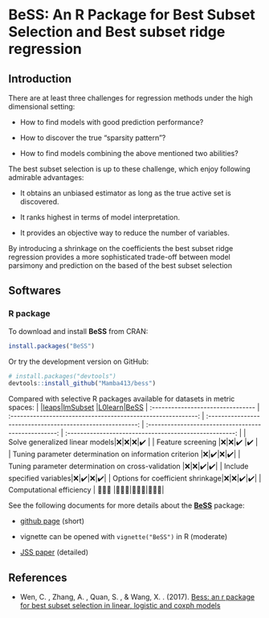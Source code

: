 # BeSS: An R Package for Best Subset Selection and Best subset ridge regression

## Introduction

There are at
least three challenges for regression methods under the high dimensional setting:

- How to find
models with good prediction performance?

- How to discover the
true “sparsity pattern”?

- How to find models combining the above mentioned two abilities?

The best subset selection is up to these challenge, which enjoy following admirable advantages:

- It obtains an unbiased estimator as long as the true active set is discovered.

- It ranks highest in terms of model interpretation.

- It provides an objective way to reduce the number of variables.

By introducing a shrinkage on the coefficients the best subset ridge regression provides a more sophisticated trade-off between model parsimony and prediction on the based of the best subset selection



Softwares
----------
### R package

To download and install **BeSS** from CRAN:

```r
install.packages("BeSS")
```

Or try the development version on GitHub:

```r
# install.packages("devtools")
devtools::install_github("Mamba413/bess")
```

Compared with selective R packages available for datasets in metric spaces:
| |[leaps](https://cran.r-project.org/package=leaps)|[lmSubset](https://cran.r-project.org/web/packages/lmSubsets/index.html) |[L0learn](https://cran.r-project.org/package=L0Learn)|[BeSS](https://cran.r-project.org/web/packages/BeSS/index.html)
| :-------------------------------- | :----------------------------------------------------------: | :--------------------------------------------------------: | :--------------------------------------------------: | :----------------------------------------------------: |
| Solve generalized linear models|:x:|:x:|:x:|:heavy_check_mark:     |
|  Feature screening |:x:|:x:|:heavy_check_mark:     |:heavy_check_mark:     |
| Tuning parameter determination on information criterion |:x:|:heavy_check_mark:|:x:|:heavy_check_mark:|
| Tuning parameter determination on cross-validation |:x:|:x:|:heavy_check_mark:|:heavy_check_mark:|
| Include specified variables|:x:|:heavy_check_mark:|:x:|:heavy_check_mark:|
| Options for coefficient shrinkage|:x:|:x:|:heavy_check_mark:|:heavy_check_mark:|
| Computational efficiency          | :walking::walking::walking: |:walking::walking::running:|:running::running::running:|:running::running::walking:|


See the following documents for more details about the **[BeSS](https://cran.r-project.org/web/packages/BeSS/index.html)** package:

- [github page](https://github.com/Mamba413/bess/tree/master/R) (short)

- vignette can be opened with `vignette("BeSS")` in R (moderate)

- [JSS paper](https://www.jstatsoft.org/v094/i04) (detailed)

References
----------
- Wen, C. , Zhang, A. , Quan, S. , & Wang, X. . (2017). [Bess: an r package for best subset selection in linear, logistic and coxph models](https://arxiv.org/pdf/1709.06254.pdf)

